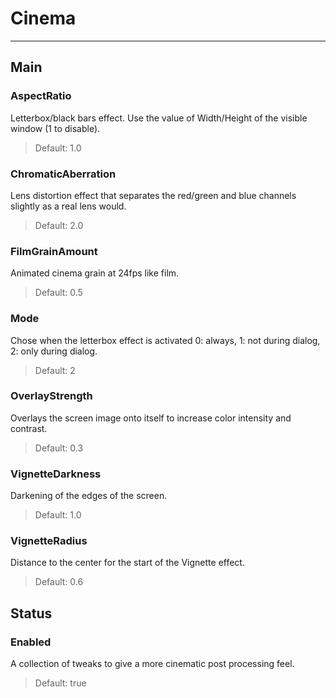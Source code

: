 # Cinema

---

## Main

### AspectRatio

 Letterbox/black bars effect. Use the value of Width/Height of the visible window (1 to disable).

>Default: 1.0

### ChromaticAberration

 Lens distortion effect that separates the red/green and blue channels slightly as a real lens would.

>Default: 2.0

### FilmGrainAmount

 Animated cinema grain at 24fps like film.

>Default: 0.5

### Mode

 Chose when the letterbox effect is activated 0: always, 1: not during dialog, 2: only during dialog.

>Default: 2

### OverlayStrength

 Overlays the screen image onto itself to increase color intensity and contrast.

>Default: 0.3

### VignetteDarkness

 Darkening of the edges of the screen.

>Default: 1.0

### VignetteRadius

 Distance to the center for the start of the Vignette effect.

>Default: 0.6

## Status

### Enabled

 A collection of tweaks to give a more cinematic post processing feel.

>Default: true

